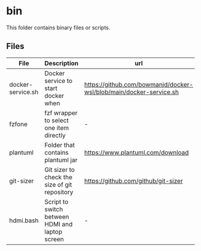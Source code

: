 # bin

This folder contains binary files or scripts.

## Files

| File | Description | url |
| ---- | ----------- | --- |
| docker-service.sh | Docker service to start docker when | <https://github.com/bowmanjd/docker-wsl/blob/main/docker-service.sh> |
| fzfone | fzf wrapper to select one item directly | - |
| plantuml | Folder that contains plantuml jar | <https://www.plantuml.com/download> |
| git-sizer | Git sizer to check the size of git repository | <https://github.com/github/git-sizer> |
| hdmi.bash | Script to switch between HDMI and laptop screen | - |

